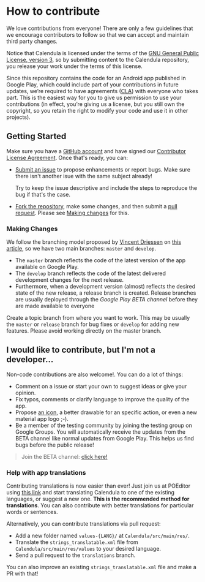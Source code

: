 # How to contribute

We love contributions from everyone! There are only a few guidelines that we encourage contributors to follow so that we can accept and maintain third party changes.

Notice that Calendula is licensed under the terms of the [GNU General Public License, version 3](LICENSE.md), so by submitting content to the Calendula repository, you release your work under the terms of this license.

Since this repository contains the code for an Android app published in Google Play, which could include part of your contributions in future updates, we’re required to have agreements ([CLA](https://www.clahub.com/agreements/citiususc/calendula)) with everyone who takes part. This is the easiest way for you to give us permission to use your contributions (in effect, you’re giving us a license, but you still own the copyright, so you retain the right to modify your code and use it in other projects).

## Getting Started

Make sure you have a [GitHub account](https://github.com/signup/free) and have signed our [Contributor License Agreement](https://www.clahub.com/agreements/citiususc/calendula). Once that's ready, you can:

* [Submit an issue](https://github.com/citiususc/calendula/issues/new) to propose enhancements or report bugs. Make sure there isn't another isue with the same subject already!

    Try to keep the issue descriptive and include the steps to reproduce the bug if that's the case.

* [Fork the repository](https://github.com/citiususc/calendula/fork), make some changes, and then submit a [pull request](https://github.com/citiususc/calendula/compare). Please see [Making changes](#making-changes) for this.

### Making Changes

We follow the branching model proposed by [Vincent
Driessen](http://nvie.com/about/) on [this article](http://nvie.com/posts/a-successful-git-branching-model/), so we have two main branches: `master` and `develop`.

 * The `master` branch reflects the code of the latest version of the app available on Google Play.
 * The `develop` branch reflects the code of the latest delivered development changes for the next release.
 * Furthermore, when a development version (almost) reflects the desired state of the new release, a release branch is created. Release branches are usually deployed through the *Google Play BETA channel* before they are made available to everyone

Create a topic branch from where you want to work. This may be usually the `master` or `release` branch for bug fixes or `develop` for adding new features. Please avoid working directly on the master branch.

## I would like to contribute, but I'm not a developer...

Non-code contributions are also welcome!. You can do a lot of things:

 * Comment on a issue or start your own to suggest ideas or give your opinion.
 * Fix typos, comments or clarify language to improve the quality of the app.
 * Propose [an icon](assets/icons), a better drawable for an specific action, or even a new material app logo ;-).
 * Be a member of the testing community by joining the testing group on Google Groups. You will automatically receive the updates from the BETA channel like normal updates from Google Play. This helps us find bugs before the public release!

> Join the  BETA channel: [click here!](https://play.google.com/apps/testing/es.usc.citius.servando.calendula)

### Help with app translations

Contributing translations is now easier than ever! Just join us at POEditor using [this link](https://poeditor.com/join/project/kIdyqFodDn) and start translating Calendula to one of the existing languages, or suggest a new one. **This is the recommended method for translations**.
You can also contribute with better translations for particular words or sentences.

Alternatively, you can contribute translations via pull request:

* Add a new folder named `values-{LANG}/` at `Calendula/src/main/res/`.
* Translate the `strings_translatable.xml` file from `Calendula/src/main/res/values` to your desired language.
* Send a pull request to the `translations` branch.

You can also improve an existing `strings_translatable.xml` file and make a PR with that!
